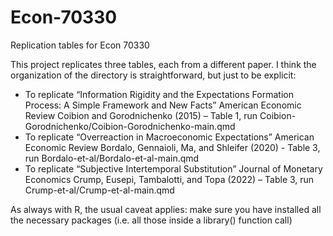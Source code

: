 # Econ-70330
Replication tables for Econ 70330

This project replicates three tables, each from a different paper. I think the organization of the directory is straightforward, but just to be explicit:
- To replicate “Information Rigidity and the Expectations Formation Process: A Simple Framework and New Facts” American Economic Review Coibion and Gorodnichenko (2015) – Table 1, run Coibion-Gorodnichenko/Coibion-Gorodnichenko-main.qmd
- To replicate “Overreaction in Macroeconomic Expectations” American Economic Review Bordalo, Gennaioli, Ma, and Shleifer (2020) - Table 3, run Bordalo-et-al/Bordalo-et-al-main.qmd
- To replicate “Subjective Intertemporal Substitution” Journal of Monetary Economics Crump, Eusepi, Tambalotti, and Topa (2022) – Table 3, run Crump-et-al/Crump-et-al-main.qmd

As always with R, the usual caveat applies: make sure you have installed all the necessary packages (i.e. all those inside a library() function call)
